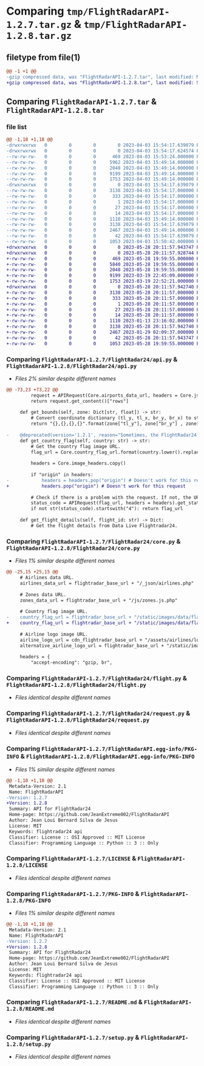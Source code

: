 # Comparing `tmp/FlightRadarAPI-1.2.7.tar.gz` & `tmp/FlightRadarAPI-1.2.8.tar.gz`

## filetype from file(1)

```diff
@@ -1 +1 @@
-gzip compressed data, was "FlightRadarAPI-1.2.7.tar", last modified: Mon Apr  3 15:54:17 2023, max compression
+gzip compressed data, was "FlightRadarAPI-1.2.8.tar", last modified: Sun May 28 20:11:57 2023, max compression
```

## Comparing `FlightRadarAPI-1.2.7.tar` & `FlightRadarAPI-1.2.8.tar`

### file list

```diff
@@ -1,18 +1,18 @@
-drwxrwxrwx   0        0        0        0 2023-04-03 15:54:17.639079 FlightRadarAPI-1.2.7/
-drwxrwxrwx   0        0        0        0 2023-04-03 15:54:17.624574 FlightRadarAPI-1.2.7/FlightRadar24/
--rw-rw-rw-   0        0        0      469 2023-04-03 15:53:24.000000 FlightRadarAPI-1.2.7/FlightRadar24/__init__.py
--rw-rw-rw-   0        0        0     5962 2023-04-03 15:49:14.000000 FlightRadarAPI-1.2.7/FlightRadar24/api.py
--rw-rw-rw-   0        0        0     2048 2023-04-03 15:49:14.000000 FlightRadarAPI-1.2.7/FlightRadar24/core.py
--rw-rw-rw-   0        0        0     9199 2023-04-03 15:49:14.000000 FlightRadarAPI-1.2.7/FlightRadar24/flight.py
--rw-rw-rw-   0        0        0     1753 2023-04-03 15:49:14.000000 FlightRadarAPI-1.2.7/FlightRadar24/request.py
-drwxrwxrwx   0        0        0        0 2023-04-03 15:54:17.639079 FlightRadarAPI-1.2.7/FlightRadarAPI.egg-info/
--rw-rw-rw-   0        0        0     3138 2023-04-03 15:54:17.000000 FlightRadarAPI-1.2.7/FlightRadarAPI.egg-info/PKG-INFO
--rw-rw-rw-   0        0        0      333 2023-04-03 15:54:17.000000 FlightRadarAPI-1.2.7/FlightRadarAPI.egg-info/SOURCES.txt
--rw-rw-rw-   0        0        0        1 2023-04-03 15:54:17.000000 FlightRadarAPI-1.2.7/FlightRadarAPI.egg-info/dependency_links.txt
--rw-rw-rw-   0        0        0       27 2023-04-03 15:54:17.000000 FlightRadarAPI-1.2.7/FlightRadarAPI.egg-info/requires.txt
--rw-rw-rw-   0        0        0       14 2023-04-03 15:54:17.000000 FlightRadarAPI-1.2.7/FlightRadarAPI.egg-info/top_level.txt
--rw-rw-rw-   0        0        0     1110 2023-04-03 15:49:14.000000 FlightRadarAPI-1.2.7/LICENSE
--rw-rw-rw-   0        0        0     3138 2023-04-03 15:54:17.639079 FlightRadarAPI-1.2.7/PKG-INFO
--rw-rw-rw-   0        0        0     2467 2023-04-03 15:49:14.000000 FlightRadarAPI-1.2.7/README.md
--rw-rw-rw-   0        0        0       42 2023-04-03 15:54:17.639079 FlightRadarAPI-1.2.7/setup.cfg
--rw-rw-rw-   0        0        0     1053 2023-04-03 15:50:42.000000 FlightRadarAPI-1.2.7/setup.py
+drwxrwxrwx   0        0        0        0 2023-05-28 20:11:57.943747 FlightRadarAPI-1.2.8/
+drwxrwxrwx   0        0        0        0 2023-05-28 20:11:57.928744 FlightRadarAPI-1.2.8/FlightRadar24/
+-rw-rw-rw-   0        0        0      469 2023-05-28 19:59:55.000000 FlightRadarAPI-1.2.8/FlightRadar24/__init__.py
+-rw-rw-rw-   0        0        0     5840 2023-05-28 19:59:55.000000 FlightRadarAPI-1.2.8/FlightRadar24/api.py
+-rw-rw-rw-   0        0        0     2048 2023-05-28 19:59:55.000000 FlightRadarAPI-1.2.8/FlightRadar24/core.py
+-rw-rw-rw-   0        0        0     9199 2023-03-19 22:45:09.000000 FlightRadarAPI-1.2.8/FlightRadar24/flight.py
+-rw-rw-rw-   0        0        0     1753 2023-03-19 22:52:21.000000 FlightRadarAPI-1.2.8/FlightRadar24/request.py
+drwxrwxrwx   0        0        0        0 2023-05-28 20:11:57.942740 FlightRadarAPI-1.2.8/FlightRadarAPI.egg-info/
+-rw-rw-rw-   0        0        0     3138 2023-05-28 20:11:57.000000 FlightRadarAPI-1.2.8/FlightRadarAPI.egg-info/PKG-INFO
+-rw-rw-rw-   0        0        0      333 2023-05-28 20:11:57.000000 FlightRadarAPI-1.2.8/FlightRadarAPI.egg-info/SOURCES.txt
+-rw-rw-rw-   0        0        0        1 2023-05-28 20:11:57.000000 FlightRadarAPI-1.2.8/FlightRadarAPI.egg-info/dependency_links.txt
+-rw-rw-rw-   0        0        0       27 2023-05-28 20:11:57.000000 FlightRadarAPI-1.2.8/FlightRadarAPI.egg-info/requires.txt
+-rw-rw-rw-   0        0        0       14 2023-05-28 20:11:57.000000 FlightRadarAPI-1.2.8/FlightRadarAPI.egg-info/top_level.txt
+-rw-rw-rw-   0        0        0     1110 2023-01-13 23:16:02.000000 FlightRadarAPI-1.2.8/LICENSE
+-rw-rw-rw-   0        0        0     3138 2023-05-28 20:11:57.942740 FlightRadarAPI-1.2.8/PKG-INFO
+-rw-rw-rw-   0        0        0     2467 2023-01-29 02:09:37.000000 FlightRadarAPI-1.2.8/README.md
+-rw-rw-rw-   0        0        0       42 2023-05-28 20:11:57.943747 FlightRadarAPI-1.2.8/setup.cfg
+-rw-rw-rw-   0        0        0     1053 2023-05-28 19:59:55.000000 FlightRadarAPI-1.2.8/setup.py
```

### Comparing `FlightRadarAPI-1.2.7/FlightRadar24/api.py` & `FlightRadarAPI-1.2.8/FlightRadar24/api.py`

 * *Files 2% similar despite different names*

```diff
@@ -73,23 +73,22 @@
         request = APIRequest(Core.airports_data_url, headers = Core.json_headers)
         return request.get_content()["rows"]
 
     def get_bounds(self, zone: Dict[str, float]) -> str:
         # Convert coordinate dictionary (tl_y, tl_x, br_y, br_x) to string "y1, y2, x1, x2".
         return "{},{},{},{}".format(zone["tl_y"], zone["br_y"] , zone["tl_x"], zone["br_x"])
 
-    @deprecated(version='1.2.1', reason="Sometimes, the FlightRadar24 route used by this method doesn't work")
     def get_country_flag(self, country: str) -> str:
         # Get the country flag image URL.
         flag_url = Core.country_flag_url.format(country.lower().replace(" ", "-"))
 
         headers = Core.image_headers.copy()
         
         if "origin" in headers:
-            headers = headers.pop("origin") # Doesn't work for this request
+            headers.pop("origin") # Doesn't work for this request
 
         # Check if there is a problem with the request. If not, the URL is returned.
         status_code = APIRequest(flag_url, headers = headers).get_status_code()
         if not str(status_code).startswith("4"): return flag_url
 
     def get_flight_details(self, flight_id: str) -> Dict:
         # Get the flight details from Data Live Flightradar24.
```

### Comparing `FlightRadarAPI-1.2.7/FlightRadar24/core.py` & `FlightRadarAPI-1.2.8/FlightRadar24/core.py`

 * *Files 1% similar despite different names*

```diff
@@ -25,15 +25,15 @@
     # Airlines data URL.
     airlines_data_url = flightradar_base_url + "/_json/airlines.php"
 
     # Zones data URL.
     zones_data_url = flightradar_base_url + "/js/zones.js.php"
 
     # Country flag image URL.
-    country_flag_url = flightradar_base_url + "/static/images/data/flags-small/{}.gif"
+    country_flag_url = flightradar_base_url + "/static/images/data/flags-small/{}.svg"
 
     # Airline logo image URL.
     airline_logo_url = cdn_flightradar_base_url + "/assets/airlines/logotypes/{}_{}.png"
     alternative_airline_logo_url = flightradar_base_url + "/static/images/data/operators/{}_logo0.png"
 
     headers = {
         "accept-encoding": "gzip, br",
```

### Comparing `FlightRadarAPI-1.2.7/FlightRadar24/flight.py` & `FlightRadarAPI-1.2.8/FlightRadar24/flight.py`

 * *Files identical despite different names*

### Comparing `FlightRadarAPI-1.2.7/FlightRadar24/request.py` & `FlightRadarAPI-1.2.8/FlightRadar24/request.py`

 * *Files identical despite different names*

### Comparing `FlightRadarAPI-1.2.7/FlightRadarAPI.egg-info/PKG-INFO` & `FlightRadarAPI-1.2.8/FlightRadarAPI.egg-info/PKG-INFO`

 * *Files 1% similar despite different names*

```diff
@@ -1,10 +1,10 @@
 Metadata-Version: 2.1
 Name: FlightRadarAPI
-Version: 1.2.7
+Version: 1.2.8
 Summary: API for FlightRadar24
 Home-page: https://github.com/JeanExtreme002/FlightRadarAPI
 Author: Jean Loui Bernard Silva de Jesus
 License: MIT
 Keywords: flightradar24 api
 Classifier: License :: OSI Approved :: MIT License
 Classifier: Programming Language :: Python :: 3 :: Only
```

### Comparing `FlightRadarAPI-1.2.7/LICENSE` & `FlightRadarAPI-1.2.8/LICENSE`

 * *Files identical despite different names*

### Comparing `FlightRadarAPI-1.2.7/PKG-INFO` & `FlightRadarAPI-1.2.8/PKG-INFO`

 * *Files 1% similar despite different names*

```diff
@@ -1,10 +1,10 @@
 Metadata-Version: 2.1
 Name: FlightRadarAPI
-Version: 1.2.7
+Version: 1.2.8
 Summary: API for FlightRadar24
 Home-page: https://github.com/JeanExtreme002/FlightRadarAPI
 Author: Jean Loui Bernard Silva de Jesus
 License: MIT
 Keywords: flightradar24 api
 Classifier: License :: OSI Approved :: MIT License
 Classifier: Programming Language :: Python :: 3 :: Only
```

### Comparing `FlightRadarAPI-1.2.7/README.md` & `FlightRadarAPI-1.2.8/README.md`

 * *Files identical despite different names*

### Comparing `FlightRadarAPI-1.2.7/setup.py` & `FlightRadarAPI-1.2.8/setup.py`

 * *Files identical despite different names*

